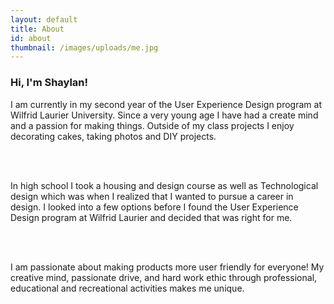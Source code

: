 ```yaml
---
layout: default
title: About
id: about
thumbnail: /images/uploads/me.jpg
---
```

<h3>Hi, I'm Shaylan!</h3>

I am currently in my second year of the User Experience Design program at Wilfrid Laurier University. Since a very young age I have had a create mind and a passion for making things. Outside of my class projects I enjoy decorating cakes, taking photos and DIY projects.

<br>

<br>

In high school I took a housing and design course as well as Technological design which was when I realized that I wanted to pursue a career in design. I looked into a few options before I found the User Experience Design program at Wilfrid Laurier and decided that was right for me. 

<br>

<br>

I am passionate about making products more user friendly for everyone! My creative mind, passionate drive, and hard work ethic through professional, educational and recreational activities makes me unique.
